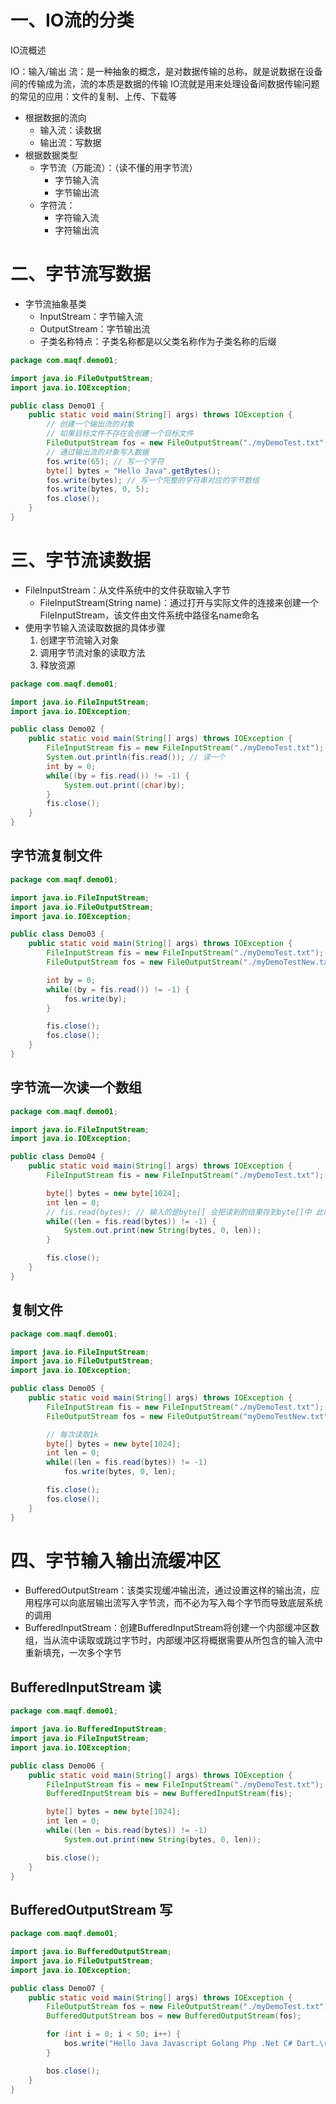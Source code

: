 
# 一、IO流的分类

IO流概述

IO：输入/输出
流：是一种抽象的概念，是对数据传输的总称，就是说数据在设备间的传输成为流，流的本质是数据的传输
IO流就是用来处理设备间数据传输问题的常见的应用：文件的复制、上传、下载等 

- 根据数据的流向
	- 输入流：读数据
	- 输出流：写数据
- 根据数据类型
	- 字节流（万能流）：（读不懂的用字节流）
		- 字节输入流
		- 字节输出流
	- 字符流：
		- 字符输入流
		- 字符输出流


# 二、字节流写数据

- 字节流抽象基类
	- InputStream：字节输入流
	- OutputStream：字节输出流
	- 子类名称特点：子类名称都是以父类名称作为子类名称的后缀

```java
package com.maqf.demo01;

import java.io.FileOutputStream;
import java.io.IOException;

public class Demo01 {
    public static void main(String[] args) throws IOException {
        // 创建一个输出流的对象
        // 如果目标文件不存在会创建一个目标文件
        FileOutputStream fos = new FileOutputStream("./myDemoTest.txt", true);
        // 通过输出流的对象写入数据
        fos.write(65); // 写一个字符
        byte[] bytes = "Hello Java".getBytes();
        fos.write(bytes); // 写一个完整的字符串对应的字节数组
        fos.write(bytes, 0, 5);
        fos.close();
    }
}
```


# 三、字节流读数据

- FileInputStream：从文件系统中的文件获取输入字节
	- FileInputStream(String name)：通过打开与实际文件的连接来创建一个FileInputStream，该文件由文件系统中路径名name命名
- 使用字节输入流读取数据的具体步骤
	1. 创建字节流输入对象
	2. 调用字节流对象的读取方法
	3. 释放资源

```java
package com.maqf.demo01;

import java.io.FileInputStream;
import java.io.IOException;

public class Demo02 {
    public static void main(String[] args) throws IOException {
        FileInputStream fis = new FileInputStream("./myDemoTest.txt");
        System.out.println(fis.read()); // 读一个
        int by = 0;
        while((by = fis.read()) != -1) {
            System.out.print((char)by);
        }
        fis.close();
    }
}
```

## 字节流复制文件

```java
package com.maqf.demo01;

import java.io.FileInputStream;
import java.io.FileOutputStream;
import java.io.IOException;

public class Demo03 {
    public static void main(String[] args) throws IOException {
        FileInputStream fis = new FileInputStream("./myDemoTest.txt");
        FileOutputStream fos = new FileOutputStream("./myDemoTestNew.txt");

        int by = 0;
        while((by = fis.read()) != -1) {
            fos.write(by);
        }

        fis.close();
        fos.close();
    }
}
```

## 字节流一次读一个数组

```java
package com.maqf.demo01;

import java.io.FileInputStream;
import java.io.IOException;

public class Demo04 {
    public static void main(String[] args) throws IOException {
        FileInputStream fis = new FileInputStream("./myDemoTest.txt");

        byte[] bytes = new byte[1024];
        int len = 0;
        // fis.read(bytes); // 输入的是byte[] 会把读到的结果存到byte[]中 此时返回值是读取到的长度
        while((len = fis.read(bytes)) != -1) {
            System.out.print(new String(bytes, 0, len));
        }

        fis.close();
    }
}
```

## 复制文件

```java
package com.maqf.demo01;

import java.io.FileInputStream;
import java.io.FileOutputStream;
import java.io.IOException;

public class Demo05 {
    public static void main(String[] args) throws IOException {
        FileInputStream fis = new FileInputStream("./myDemoTest.txt");
        FileOutputStream fos = new FileOutputStream("myDemoTestNew.txt");

        // 每次读取1k
        byte[] bytes = new byte[1024];
        int len = 0;
        while((len = fis.read(bytes)) != -1)
            fos.write(bytes, 0, len);

        fis.close();
        fos.close();
    }
}
```

# 四、字节输入输出流缓冲区

- BufferedOutputStream：该类实现缓冲输出流，通过设置这样的输出流，应用程序可以向底层输出流写入字节流，而不必为写入每个字节而导致底层系统的调用
- BufferedInputStream：创建BufferedInputStream将创建一个内部缓冲区数组，当从流中读取或跳过字节时，内部缓冲区将概据需要从所包含的输入流中重新填充，一次多个字节

## BufferedInputStream 读

```java
package com.maqf.demo01;

import java.io.BufferedInputStream;
import java.io.FileInputStream;
import java.io.IOException;

public class Demo06 {
    public static void main(String[] args) throws IOException {
        FileInputStream fis = new FileInputStream("./myDemoTest.txt");
        BufferedInputStream bis = new BufferedInputStream(fis);

        byte[] bytes = new byte[1024];
        int len = 0;
        while((len = bis.read(bytes)) != -1)
            System.out.print(new String(bytes, 0, len));

        bis.close();
    }
}

```

## BufferedOutputStream 写

```java
package com.maqf.demo01;

import java.io.BufferedOutputStream;
import java.io.FileOutputStream;
import java.io.IOException;

public class Demo07 {
    public static void main(String[] args) throws IOException {
        FileOutputStream fos = new FileOutputStream("./myDemoTest.txt");
        BufferedOutputStream bos = new BufferedOutputStream(fos);

        for (int i = 0; i < 50; i++) {
            bos.write("Hello Java Javascript Golang Php .Net C# Dart.\r\n".getBytes());
        }

        bos.close();
    }
}
```
